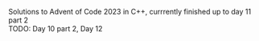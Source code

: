 Solutions to Advent of Code 2023 in C++, currrently finished up to day 11 part 2  
TODO: Day 10 part 2, Day 12